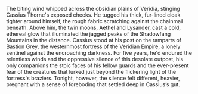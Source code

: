The biting wind whipped across the obsidian plains of Veridia, stinging Cassius Thorne's exposed cheeks.  He tugged his thick, fur-lined cloak tighter around himself, the rough fabric scratching against the chainmail beneath. Above him, the twin moons, Aethel and Lysander, cast a cold, ethereal glow that illuminated the jagged peaks of the Shadowfang Mountains in the distance. Cassius stood at his post on the ramparts of Bastion Grey, the westernmost fortress of the Veridian Empire, a lonely sentinel against the encroaching darkness.  For five years, he'd endured the relentless winds and the oppressive silence of this desolate outpost, his only companions the stoic faces of his fellow guards and the ever-present fear of the creatures that lurked just beyond the flickering light of the fortress's braziers.  Tonight, however, the silence felt different, heavier, pregnant with a sense of foreboding that settled deep in Cassius’s gut.
